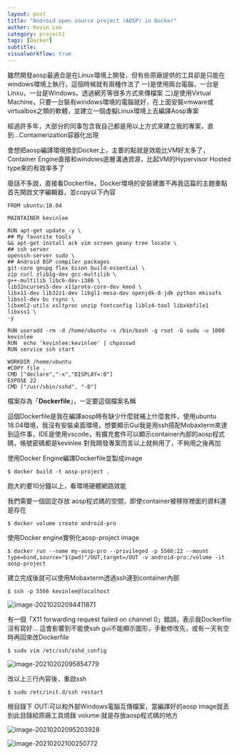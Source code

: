 ```yaml
---
layout: post
title: "Android open source project (AOSP) in Docker"
auther: Kevin Lee
category: project1
tags: [Docker]
subtitle:
visualworkflow: true
---
```


雖然開發aosp最適合是在Linux環境上開發，但有些原廠提供的工具卻是只能在windows環境上執行，這個時候就有兩種作法了
一)是使用兩台電腦，一台是Linxu，一台是Windows，透過網芳等很多方式來傳檔案
二)是使用Virtual Machine，只要一台裝有windows環境的電腦就好，在上面安裝vmware或virtualbox之類的軟體，並建立一個虛擬Linux環境上去編譯Aosp專案

經過許多年，大部分的同事包含我自己都是用以上方式來建立我的專案，直到...Containerization容器化出現

會想把aosp編譯環境換到Docker上，主要的點就是效能比VM好太多了，Container Engine直接和windows底層溝通資源，比起VM的Hypervisor Hosted type來的有效率多了

廢話不多說，直接看Dockerfile，Docker環境的安裝建置不再我這篇的主題重點
首先開啟文字編輯器，並copy以下內容

```
FROM ubuntu:18.04

MAINTAINER kevinlee

RUN apt-get update -y \
## My favorite tools
&& apt-get install ack vim screen geany tree locate \
## ssh server
openssh-server sudo \
## Android BSP compiler packages
git-core gnupg flex bison build-essential \
zip curl zlib1g-dev gcc-multilib \
g++-multilib libc6-dev-i386 \
lib32ncurses5-dev x11proto-core-dev kmod \
libx11-dev lib32z1-dev libgl1-mesa-dev openjdk-8-jdk python mkisofs libssl-dev bc rsync \
libxml2-utils xsltproc unzip fontconfig liblz4-tool libxkbfile1 libxss1 \
-y

RUN useradd -rm -d /home/ubuntu -s /bin/bash -g root -G sudo -u 1000 kevinlee
RUN  echo 'kevinlee:kevinlee' | chpasswd
RUN service ssh start

WORKDIR /home/ubuntu
#COPY file .
CMD ["declare","-x","DISPLAY=:0"]
EXPOSE 22
CMD ["/usr/sbin/sshd", "-D"]
```

檔案存為「**Dockerfile**」，一定要這個檔案名稱

這個Dockerfile是我在編譯aosp時有缺少什麼就補上什麼套件，使用ubuntu 18.04環境，我沒有安裝桌面環境，想要顯示Gui我是用ssh搭配Mobaxterm來達到這件事，IDE是使用vscode，有擴充套件可以顯示container內部的aosp程式碼，帳號密碼都是kevinlee
對我開發專案而言以上就夠用了，不夠用之後再加

使用Docker Engine編譯Dockerfile並製成image

```
$ docker build -t aosp-project .
```

跑大約要10分鐘以上，看環境硬體網路效能

我們需要一個固定存放 aosp程式碼的空間，即使container被移除裡面的資料還是存在

```
$ docker volume create android-pro
```

使用Docker engine實例化aosp-project image

```
$ docker run --name my-aosp-pro --privileged -p 5566:22 --mount type=bind,source="$(pwd)"/OUT,target=/OUT -v android-pro:/volume -it aosp-project
```

建立完成後就可以使用Mobaxterm透過ssh連到container內部

```
$ ssh -p 5566 kevinlee@localhost
```

![image-20210202094411871]({{site.baseurl}}/img/image-20210202094411871.png)

有一個「X11 forwarding request failed on channel 0」錯誤，表示我Dockerfile沒有寫好...
這會影響到不能使ssh gui不能顯示圖形，手動修改先，或有一天有空時再回來改Dockerfile

```
$ sudo vim /etc/ssh/sshd_config
```

![image-20210202095854779]({{site.baseurl}}/img/image-20210202095854779.png)

改以上三行內容後，重啟ssh

```
$ sudo /etc/init.d/ssh restart
```

根目錄下
OUT:可以和外部Windows電腦互傳檔案，當編譯好的aosp image就丟到此目錄給原廠工具燒錄
volume:就是存放aosp程式碼的地方

![image-20210202095203928]({{site.baseurl}}/img/image-20210202095203928.png)

![image-20210202100250772]({{site.baseurl}}/img/image-20210202100250772.png)